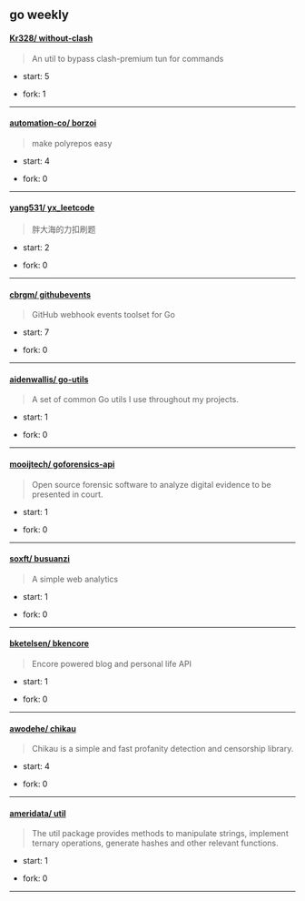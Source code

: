 ## go weekly

#### [Kr328/ without-clash](https://github.com/Kr328/without-clash)
>  An util to bypass clash-premium tun for commands
+ start: 5
+ fork: 1
---
#### [automation-co/ borzoi](https://github.com/automation-co/borzoi)
>  make polyrepos easy
+ start: 4
+ fork: 0
---
#### [yang531/ yx_leetcode](https://github.com/yang531/yx_leetcode)
>  胖大海的力扣刷题
+ start: 2
+ fork: 0
---
#### [cbrgm/ githubevents](https://github.com/cbrgm/githubevents)
>  GitHub webhook events toolset for Go
+ start: 7
+ fork: 0
---
#### [aidenwallis/ go-utils](https://github.com/aidenwallis/go-utils)
>  A set of common Go utils I use throughout my projects.
+ start: 1
+ fork: 0
---
#### [mooijtech/ goforensics-api](https://github.com/mooijtech/goforensics-api)
>  Open source forensic software to analyze digital evidence to be presented in court.
+ start: 1
+ fork: 0
---
#### [soxft/ busuanzi](https://github.com/soxft/busuanzi)
>  A simple web analytics
+ start: 1
+ fork: 0
---
#### [bketelsen/ bkencore](https://github.com/bketelsen/bkencore)
>  Encore powered blog and personal life API
+ start: 1
+ fork: 0
---
#### [awodehe/ chikau](https://github.com/awodehe/chikau)
>  Chikau is a simple and fast profanity detection and censorship library.
+ start: 4
+ fork: 0
---
#### [ameridata/ util](https://github.com/ameridata/util)
>  The util package provides methods to manipulate strings, implement ternary operations, generate hashes and other relevant functions.
+ start: 1
+ fork: 0
---